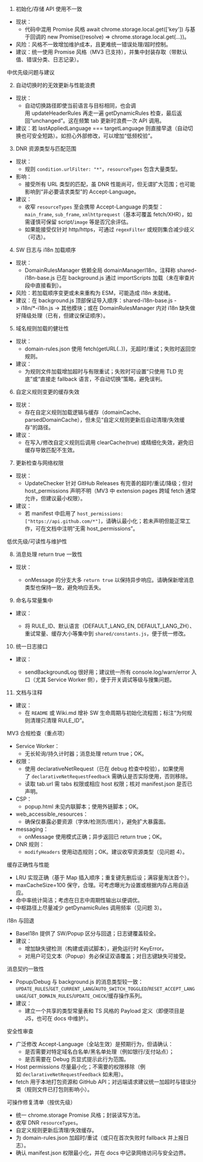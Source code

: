 
1. 初始化/存储 API 使用不一致

- 现状：
  - 代码中混用 Promise 风格 await chrome.storage.local.get(['key']) 与基于回调的 new Promise((resolve) => chrome.storage.local.get(...))。
- 风险：风格不一致增加维护成本，且更难统一错误处理/超时控制。
- 建议：统一使用 Promise 风格（MV3 已支持），并集中封装存取（带默认值、错误分类、日志记录）。

中优先级问题与建议 

2. 自动切换时的无效更新与性能浪费

- 现状：
  - 自动切换路径即使当前语言与目标相同，也会调用 updateHeaderRules 再走一遍 getDynamicRules 检查，最后返回“unchanged”。这在频繁 tab 更新时浪费一次 API 调用。
- 建议：若 lastAppliedLanguage === targetLanguage 则直接早退（自动切换也可安全短路）。如担心外部修改，可以增加“低频校验”。

3. DNR 资源类型与匹配范围

- 现状：
  - 规则 `condition.urlFilter: "*"`，`resourceTypes` 包含大量类型。
- 影响：
  - 接受所有 URL 类型的匹配，虽 DNR 性能尚可，但无谓扩大范围；也可能影响到“非必要请求类型”的 Accept-Language。
- 建议：
  - 收窄 `resourceTypes` 至会携带 Accept-Language 的类型：`main_frame`, `sub_frame`, `xmlhttprequest`（基本可覆盖 fetch/XHR），如需谨慎可保留 script/`image` 等是否冗余评估。
  - 如果能接受仅针对 http/https，可通过 `regexFilter` 或规则集合减少歧义（可选）。

4. SW 日志与 i18n 加载顺序

- 现状：
  - DomainRulesManager 依赖全局 domainManagerI18n，注释称 shared-i18n-base.js 已在 background.js 通过 importScripts 加载（未在审查片段中直接看到）。
- 风险：若加载顺序变更或未来重构为 ESM，可能造成 i18n 未就绪。
- 建议：在 background.js 顶部保证导入顺序：shared-i18n-base.js -> i18n/*-i18n.js -> 其他模块；或在 DomainRulesManager 内对 i18n 缺失做好降级处理（已有，但建议保证顺序）。

5. 域名规则加载的健壮性

- 现状：
  - domain-rules.json 使用 fetch(getURL(..))，无超时/重试；失败时返回空规则。
- 建议：
  - 为规则文件加载增加超时与有限重试；失败时可设置“只使用 TLD 兜底”或“直接走 fallback 语言，不自动切换”策略，避免误判。

6. 自定义规则变更的缓存失效

- 现状：
  - 存在自定义规则加载逻辑与缓存（domainCache、parsedDomainCache），但未见“自定义规则更新后自动清理/失效缓存”的路径。
- 建议：
  - 在写入/修改自定义规则后调用 clearCache(true) 或精细化失效，避免旧缓存导致匹配不生效。

7. 更新检查与网络权限

- 现状：
  - UpdateChecker 针对 GitHub Releases 有完善的超时/重试/降级；但对 host_permissions 声明不明（MV3 中 extension pages 跨域 fetch 通常允许，但建议最小权限）。
- 建议：
  - 若 manifest 中启用了 `host_permissions: ["https://api.github.com/*"]`，请确认最小化；若未声明但能正常工作，可在文档中注明“无需 host_permissions”。

低优先级/可读性与维护性

8. 消息处理 return true 一致性

- 现状：
  
  - onMessage 的分支大多 `return true` 以保持异步响应。请确保新增消息类型也保持一致，避免响应丢失。

9. 命名与常量集中
  

- 建议：
  
  - 将 RULE_ID、默认语言（DEFAULT_LANG_EN, DEFAULT_LANG_ZH）、重试常量、缓存大小等集中到 `shared/constants.js`，便于统一修改。

10. 统一日志接口
  

- 建议：
  
  - sendBackgroundLog 很好用；建议统一所有 console.log/warn/error 入口（尤其 Service Worker 侧），便于开关调试等级与搜集问题。

11. 文档与注释
  

- 建议：
  - 在 `README` 或 Wiki.md 增补 SW 生命周期与初始化流程图；标注“为何规则清理只清理 RULE_ID”。

MV3 合规检查（重点项）

- Service Worker：
  - 无长轮询/持久计时器；消息处理 return true；OK。
- 权限：
  - 使用 declarativeNetRequest（已在 debug 检查中校验），如果使用了 `declarativeNetRequestFeedback` 需确认是否实际使用，否则移除。
  - 读取 tab.url 需 tabs 权限或相应 host 权限；核对 manifest.json 是否已声明。
- CSP：
  - popup.html 未见内联脚本；使用外链脚本；OK。
- web_accessible_resources：
  - 确保仅暴露必要资源（字体/检测页/图片），避免扩大暴露面。
- messaging：
  - onMessage 使用模式正确；异步返回已 return true；OK。
- DNR 规则：
  - `modifyHeaders` 使用动态规则；OK。建议收窄资源类型（见问题 4）。

缓存正确性与性能

- LRU 实现正确（基于 Map 插入顺序；重复键先删后设；满容量淘汰首个）。
- maxCacheSize=100 保守，合理。可考虑曝光为设置或根据内存占用自适应。
- 命中率统计简洁；考虑在日志中周期性输出以便调优。
- 中枢路径上尽量减少 getDynamicRules 调用频率（见问题 3）。

i18n 与回退

- BaseI18n 提供了 SW/Popup 区分与回退；日志键覆盖较全。
- 建议：
  - 增加缺失键检测（构建或调试脚本），避免运行时 KeyError。
  - 对用户可见文本（Popup）务必保证双语覆盖；对日志键缺失可接受。

消息契约一致性

- Popup/Debug 与 background.js 的消息类型较一致：`UPDATE_RULES`/`GET_CURRENT_LANG`/`AUTO_SWITCH_TOGGLED`/`RESET_ACCEPT_LANGUAGE`/`GET_DOMAIN_RULES`/`UPDATE_CHECK`/缓存操作系列。
- 建议：
  - 建立一个共享的类型常量表和 TS 风格的 Payload 定义（即便项目是 JS，也可在 docs 中维护）。

安全性审查

- 广泛修改 Accept-Language（全站生效）是预期行为，但请确认：
  - 是否需要对特定域名白名单/黑名单处理（例如银行/支付站点）；
  - 是否需要在 Debug 页显式提示此行为范围。
- Host permissions 尽量最小化；不需要的权限移除（例如 `declarativeNetRequestFeedback` 如未用）。
- fetch 用于本地打包资源和 GitHub API；对远端请求建议统一加超时与错误分类（规则文件已打包则影响小）。

可操作修复清单（按优先级）


- 统一 chrome.storage Promise 风格；封装读写方法。
- 收窄 DNR `resourceTypes`。
- 自定义规则更新后清理/失效缓存。
- 为 domain-rules.json 加超时/重试（或只在首次失败时 fallback 并上报日志）。
- 确认 manifest.json 权限最小化，并在 docs 中记录网络访问与安全边界。